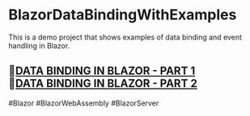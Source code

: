 # BlazorDataBindingWithExamples
This is a demo project that shows examples of data binding and event handling in Blazor.


<h2>
🔗<a href="https://justdebug.net/blazor/blazor-data-binding-in-depth-part-1/">DATA BINDING IN BLAZOR - PART 1</a>
<br/>
🔗<a href="https://justdebug.net/blazor/blazor-data-binding-in-depth-part-2/">DATA BINDING IN BLAZOR - PART 2</a>
</h2>

#Blazor #BlazorWebAssembly #BlazorServer
